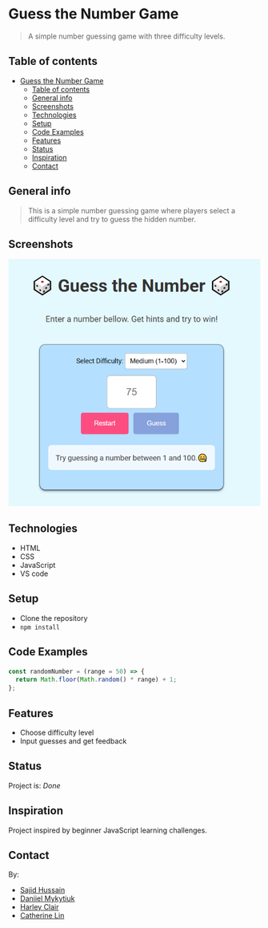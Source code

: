 # Guess the Number Game

> A simple number guessing game with three difficulty levels.

## Table of contents

- [Guess the Number Game](#guess-the-number-game)
  - [Table of contents](#table-of-contents)
  - [General info](#general-info)
  - [Screenshots](#screenshots)
  - [Technologies](#technologies)
  - [Setup](#setup)
  - [Code Examples](#code-examples)
  - [Features](#features)
  - [Status](#status)
  - [Inspiration](#inspiration)
  - [Contact](#contact)

## General info

> This is a simple number guessing game where players select a difficulty level and try to guess the hidden number.

## Screenshots

![Game screenshot](./planning/screenshot-game.png)

## Technologies

- HTML
- CSS
- JavaScript
- VS code

## Setup

- Clone the repository
- `npm install`

## Code Examples

```js
const randomNumber = (range = 50) => {
  return Math.floor(Math.random() * range) + 1;
};
```

## Features

- Choose difficulty level
- Input guesses and get feedback

## Status

Project is: _Done_

## Inspiration

Project inspired by beginner JavaScript learning challenges.

## Contact

By:

- [Sajid Hussain](https://github.com/SajidHussainabbasi)
- [Daniiel Mykytiuk](https://github.com/danmkt00)
- [Harley Clair](https://github.com/harley-dane)
- [Catherine Lin](https://github.com/boba-milktea)
